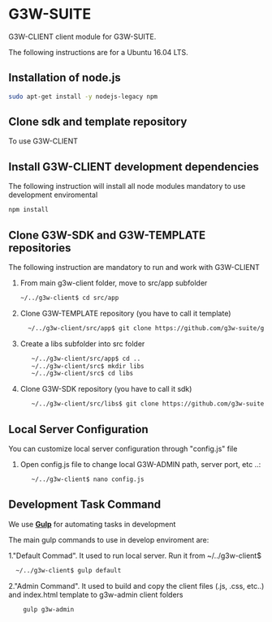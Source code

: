 # G3W-SUITE

G3W-CLIENT client module for G3W-SUITE.

The following instructions are for a Ubuntu 16.04 LTS.

## Installation of node.js 

```bash
sudo apt-get install -y nodejs-legacy npm
```

## Clone sdk and template repository

To use G3W-CLIENT 

## Install G3W-CLIENT development dependencies

The following instruction will install all node modules mandatory to use development enviromental 

```bash
npm install
```
## Clone G3W-SDK and G3W-TEMPLATE repositories

The following instruction are mandatory to run and work with G3W-CLIENT

1) From main g3w-client folder, move to src/app subfolder
   ```bash
   ~/../g3w-client$ cd src/app
   ```
2) Clone G3W-TEMPLATE repository (you have to call it template)
    ```bash
      ~/../g3w-client/src/app$ git clone https://github.com/g3w-suite/g3w-client-template-lte.git template
      ```   
3) Create a libs subfolder into src folder
   ```bash
      ~/../g3w-client/src/app$ cd ..
      ~/../g3w-client/src$ mkdir libs
      ~/../g3w-client/src$ cd libs
    ```
4) Clone G3W-SDK repository (you have to call it sdk)

    ```bash
       ~/../g3w-client/src/libs$ git clone https://github.com/g3w-suite/g3w-client-sdk.git sdk
     ```

## Local Server Configuration

You can customize local server configuration through "config.js" file


1) Open config.js file to change local G3W-ADMIN path, server port, etc ..:

    ```bash
       ~/../g3w-client$ nano config.js
     ``` 

## Development Task Command


We use [**Gulp**](https://gulpjs.com/)  for automating tasks in development 


The main gulp commands to use in develop enviroment are:

1."Default Commad". It used to run local server. Run it from ~/../g3w-client$
 
  ```bash
    ~/../g3w-client$ gulp default
  ``` 
2."Admin Command". It used to build and copy the client files (.js, .css, etc..) and index.html template to g3w-admin client folders
  
  ```bash
      gulp g3w-admin
   ```

